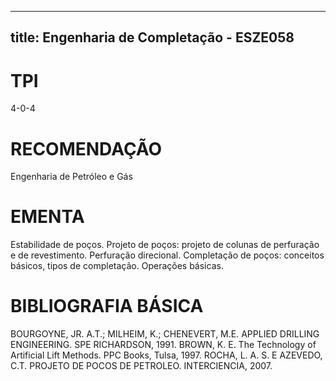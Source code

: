 
---
title: Engenharia de Completação - ESZE058 
---

# TPI

4-0-4

# RECOMENDAÇÃO

Engenharia de Petróleo e Gás

# EMENTA

Estabilidade de poços. Projeto de poços: projeto de colunas de perfuração e de revestimento. Perfuração direcional. Completação de poços: conceitos básicos, tipos de completação. Operações básicas.

# BIBLIOGRAFIA BÁSICA

BOURGOYNE, JR. A.T.; MILHEIM, K.; CHENEVERT, M.E. APPLIED DRILLING ENGINEERING. SPE RICHARDSON, 1991.
BROWN, K. E. The Technology of Artificial Lift Methods. PPC Books, Tulsa, 1997.
ROCHA, L. A. S. E AZEVEDO, C.T. PROJETO DE POCOS DE PETROLEO. INTERCIENCIA, 2007.
        